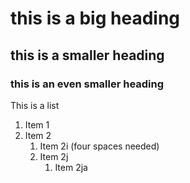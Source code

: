 # this is a big heading
## this is a smaller heading
### this is an even smaller heading

This is a list
1. Item 1
1. Item 2
    1. Item 2i (four spaces needed)
    1. Item 2j
        1. Item 2ja

